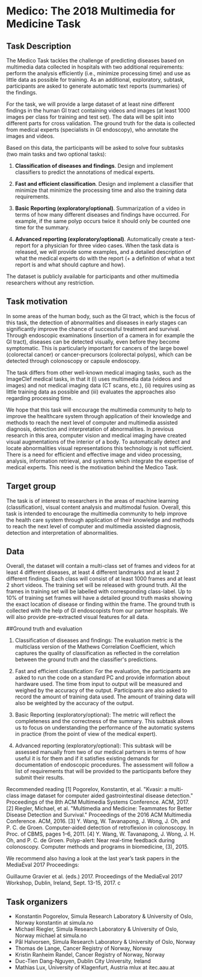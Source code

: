 # Medico: The 2018 Multimedia for Medicine Task 

## Task Description
The Medico Task tackles the challenge of predicting diseases based on multimedia data collected in hospitals with two additional requirements: perform the analysis efficiently (i.e., minimize processing time) and use as little data as possible for training. As an additional, exploratory, subtask, participants are asked to generate automatic text reports (summaries) of the findings. 

For the task, we will provide a large dataset of at least nine different findings in the human GI tract containing videos and images (at least 1000 images per class for training and test set). The data will be split into different parts for cross validation. The ground truth for the data is collected from medical experts (specialists in GI endoscopy), who annotate the images and videos.

Based on this data, the participants will be asked to solve four subtasks (two main tasks and two optional tasks):

1. **Classification of diseases and findings**. Design and implement classifiers to predict the annotations of medical experts.

2. **Fast and efficient classification**. Design and implement a classifier that minimize that minimize the processing time and also the training data requirements.

3. **Basic Reporting (exploratory/optional)**. Summarization of a video in terms of how many different diseases and findings have occurred. For example, if the same polyp occurs twice it should only be counted one time for the summary.

4. **Advanced reporting (exploratory/optional)**. Automatically create a text-report for a physician for three video cases. When the task data is released, we will provide some examples, and a detailed description of what the medical experts do with the report (+ a definition of what a text report is and what should capture and how).

The dataset is publicly available for participants and other multimedia researchers without any restriction.

## Task motivation
In some areas of the human body, such as the GI tract, which is the focus of this task, the detection of abnormalities and diseases in early stages can significantly improve the chance of successful treatment and survival. Through endoscopic examinations (insertion of a camera in for example the GI tract), diseases can be detected visually, even before they become symptomatic. This is particularly important for cancers of the large bowel (colorectal cancer) or cancer-precursors (colorectal polyps), which can be detected through colonoscopy or capsule endoscopy. 

The task differs from other well-known medical imaging tasks, such as the ImageClef medical tasks, in that it (i) uses multimedia data (videos and images) and not medical imaging data (CT scans, etc.), (ii) requires using as little training data as possible and (iii) evaluates the approaches also regarding processing time. 

We hope that this task will encourage the multimedia community to help to improve the healthcare system through application of their knowledge and methods to reach the next level of computer and multimedia assisted diagnosis, detection and interpretation of abnormalities. In previous research in this area, computer vision and medical imaging have created visual augmentations of the interior of a body. To automatically detect and locate abnormalities visual representations this technology is not sufficient. There is a need for efficient and effective image and video processing, analysis, information retrieval, and systems which integrate the expertise of medical experts. This need is the motivation behind the Medico Task.

## Target group
The task is of interest to researchers in the areas of machine learning (classification), visual content analysis and multimodal fusion. Overall, this task is intended to encourage the multimedia community to help improve the health care system through application of their knowledge and methods to reach the next level of computer and multimedia assisted diagnosis, detection and interpretation of abnormalities. 

## Data
Overall, the dataset will contain a multi-class set of frames and videos for at least 4 different diseases, at least 4 different landmarks and at least 2 different findings. Each class will consist of at least 1000 frames and at least 2 short videos. The training set will be released with ground truth. All the frames in training set will be labelled with corresponding class-label. Up to 10% of training set frames will have a detailed ground truth masks showing the exact location of disease or finding within the frame. The ground truth is collected with the help of GI endoscopists from our partner hospitals. We will also provide pre-extracted visual features for all data. 

##Ground truth and evaluation
1. Classification of diseases and findings: The evaluation metric is the multiclass version of the Mathews Correlation Coefficient, which captures the quality of classification as reflected in the correlation between the ground truth and the classifier's predictions. 

2. Fast and efficient classification: For the evaluation, the participants are asked to run the code on a standard PC and provide information about hardware used. The time from input to output will be measured and weighed by the accuracy of the output. Participants are also asked to record the amount of training data used. The amount of training data will also be weighted by the accuracy of the output.

3. Basic Reporting (exploratory/optional): The metric will reflect the completeness and the correctness of the summary. This subtask allows us to focus on understanding the performance of the automatic systems in practice (from the point of view of the medical expert).

4. Advanced reporting (exploratory/optional): This subtask will be assessed manually from two of our medical partners in terms of how useful it is for them and if it satisfies existing demands for documentation of endoscopic procedures. The assessment will follow a list of requirements that will be provided to the participants before they submit their results.

Recommended reading
  [1] Pogorelov, Konstantin, et al. "Kvasir: a multi-class image dataset for computer aided gastrointestinal disease detection." Proceedings of the 8th ACM Multimedia Systems Conference. ACM, 2017. 
  [2] Riegler, Michael, et al. "Multimedia and Medicine: Teammates for Better Disease Detection and Survival." Proceedings of the 2016 ACM Multimedia Conference. ACM, 2016.
  [3] Y. Wang, W. Tavanapong, J. Wong, J. Oh, and P. C. de Groen. Computer-aided detection of retroflexion in colonoscopy. In Proc. of CBMS, pages 1–6, 2011.
  [4] Y. Wang, W. Tavanapong, J. Wong, J. H. Oh, and P. C. de Groen. Polyp-alert: Near real-time feedback during colonoscopy. Computer methods and programs in biomedicine, (3), 2015.

We recommend also having a look at the last year’s task papers in the MediaEval 2017 Proceedings:

  Guillaume Gravier et al. (eds.) 2017. Proceedings of the MediaEval 2017 Workshop, Dublin, Ireland, Sept. 13-15, 2017. c

## Task organizers
- Konstantin Pogorelov, Simula Research Laboratory & University of Oslo, Norway konstantin at simula.no
- Michael Riegler, Simula Research Laboratory & University of Oslo, Norway michael at simula.no
- Pål Halvorsen, Simula Research Laboratory & University of Oslo, Norway
- Thomas de Lange, Cancer Registry of Norway, Norway
- Kristin Ranheim Randel, Cancer Registry of Norway, Norway
- Duc-Tien Dang-Nguyen, Dublin City University, Ireland
- Mathias Lux, University of Klagenfurt, Austria mlux at itec.aau.at
